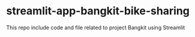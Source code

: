 # streamlit-app-bangkit-bike-sharing
This repo include code and file related to project Bangkit using Streamlit
